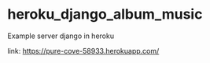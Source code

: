 # heroku_django_album_music
Example server django in heroku

link: https://pure-cove-58933.herokuapp.com/


